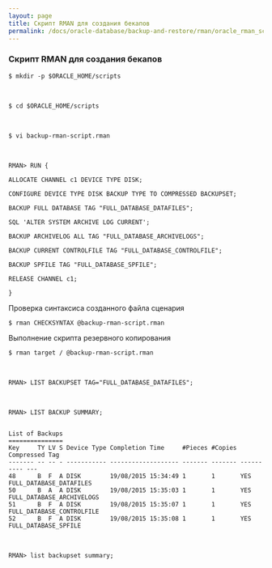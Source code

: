 ```yaml
---
layout: page
title: Скрипт RMAN для создания бекапов
permalink: /docs/oracle-database/backup-and-restore/rman/oracle_rman_scripts_example/
---
```


### Скрипт RMAN для создания бекапов


	$ mkdir -p $ORACLE_HOME/scripts

<br/>

	$ cd $ORACLE_HOME/scripts



<br/>

	$ vi backup-rman-script.rman


<br/>

    RMAN> RUN {

    ALLOCATE CHANNEL c1 DEVICE TYPE DISK;

    CONFIGURE DEVICE TYPE DISK BACKUP TYPE TO COMPRESSED BACKUPSET;

    BACKUP FULL DATABASE TAG "FULL_DATABASE_DATAFILES";

    SQL 'ALTER SYSTEM ARCHIVE LOG CURRENT';

    BACKUP ARCHIVELOG ALL TAG "FULL_DATABASE_ARCHIVELOGS";

    BACKUP CURRENT CONTROLFILE TAG "FULL_DATABASE_CONTROLFILE";

    BACKUP SPFILE TAG "FULL_DATABASE_SPFILE";

    RELEASE CHANNEL c1;

    }

Проверка синтаксиса созданного файла сценария


	$ rman CHECKSYNTAX @backup-rman-script.rman

Выполнение скрипта резервного копирования


	$ rman target / @backup-rman-script.rman


<br/>

    RMAN> LIST BACKUPSET TAG="FULL_DATABASE_DATAFILES";

<br/>

    RMAN> LIST BACKUP SUMMARY;


    List of Backups
    ===============
    Key     TY LV S Device Type Completion Time     #Pieces #Copies Compressed Tag
    ------- -- -- - ----------- ------------------- ------- ------- ---------- ---
    48      B  F  A DISK        19/08/2015 15:34:49 1       1       YES        FULL_DATABASE_DATAFILES
    50      B  A  A DISK        19/08/2015 15:35:03 1       1       YES        FULL_DATABASE_ARCHIVELOGS
    51      B  F  A DISK        19/08/2015 15:35:07 1       1       YES        FULL_DATABASE_CONTROLFILE
    52      B  F  A DISK        19/08/2015 15:35:08 1       1       YES        FULL_DATABASE_SPFILE

<br/>

    RMAN> list backupset summary;

<!--


Я потом рассмотрю следующие скрипты.

    run {
        CONFIGURE CHANNEL DEVICE TYPE DISK FORMAT '/tmp/backups/ORCL12_bkp_%t%s%p';
        CONFIGURE CONTROLFILE AUTOBACKUP FORMAT FOR DEVICE TYPE DISK TO  '/tmp/backups/ORCL12_cf_%F';
        backup database plus archivelog;
    }


%t = 4 bytes time stamp  
%s = backup set number  
%p = backup piece number  



    RUN{
        CONFIGURE CONTROLFILE AUTOBACKUP ON;


        SET COMMAND ID TO 'DUDAS_ONLINE_BACKUPFULL';

        ALLOCATE CHANNEL c1 DEVICE TYPE DISK;
        BACKUP AS COMPRESSED BACKUPSET FULL DATABASE TAG DUDAS_FULL FORMAT '/tmp/backups/ORCL12/bkp_%D_%T_%S_P_FULL';

        SQL 'ALTER SYSTEM ARCHIVE LOG CURRENT';

        BACKUP TAG DUDAS_ARCHIVE FORMAT '/tmp/backups/ORCL12/bkp_%D_%T_%S_%P_ARCHIVELOG' ARCHIVELOG ALL DELETE ALL INPUT;

        BACKUP TAG DUDAS_CONTROL CURRENT CONTROLFILE FORMAT '/tmp/backups/ORCL12/bkp_%D_%T_%S_%P_CONTROL';
        RELEASE CHANNEL C1;
    }

-->
